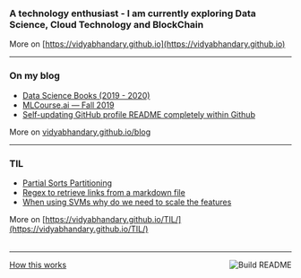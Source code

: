 ### A technology enthusiast - I am currently exploring Data Science, Cloud Technology and BlockChain

More on [https://vidyabhandary.github.io](https://vidyabhandary.github.io)

<table><tr>

---

### On my blog
<!-- blog starts -->
* [Data Science Books (2019 - 2020)](https://vidyabhandary.github.io/blog/machine/learning/2020/07/27/DataScienceBooks2019-2020.html)
* [MLCourse.ai — Fall 2019](https://vidyabhandary.github.io/blog/machine/learning/2020/07/27/MLCourseai-Fall2019.html)
* [Self-updating GitHub profile README completely within Github](https://vidyabhandary.github.io/blog/github/2020/07/27/Self-updating-profile-readme.html)
<!-- blog ends -->
More on [vidyabhandary.github.io/blog](https://vidyabhandary.github.io/blog/)
</tr>
<tr>

---
  
### TIL
<!-- tils starts -->

* [Partial Sorts Partitioning](https://github.com/vidyabhandary/til/blob/master/pandas-numpy/partial_sort.md)
* [Regex to retrieve links from a markdown file](https://github.com/vidyabhandary/til/blob/master/regex/get_links.md)
* [When using SVMs why do we need to scale the features](https://github.com/vidyabhandary/til/blob/master/ml_algorithms/svm_feature_scaling.md)
<!-- tils ends -->
More on [https://vidyabhandary.github.io/TIL/](https://vidyabhandary.github.io/TIL/)
</tr></table>

---
<a href="https://vidyabhandary.github.io/blog/github/2020/07/27/Self-updating-profile-readme.html">How this works</a>
<a href="https://github.com/vidyabhandary/vidyabhandary/actions"><img src="https://github.com/vidyabhandary/vidyabhandary/workflows/Build%20README/badge.svg" align="right" alt="Build README"></a> 

<!-- ### Hi there 👋 --->
<!--
**vidyabhandary/vidyabhandary** is a ✨ _special_ ✨ repository because its `README.md` (this file) appears on your GitHub profile.
-->
<!--
Here are some ideas to get you started:

- 🔭 I’m currently working on ...
- 🌱 I’m currently learning ...
- 👯 I’m looking to collaborate on ...
- 🤔 I’m looking for help with ...
- 💬 Ask me about ...
- 📫 How to reach me: ...
- 😄 Pronouns: ...
- ⚡ Fun fact: ...
-->
